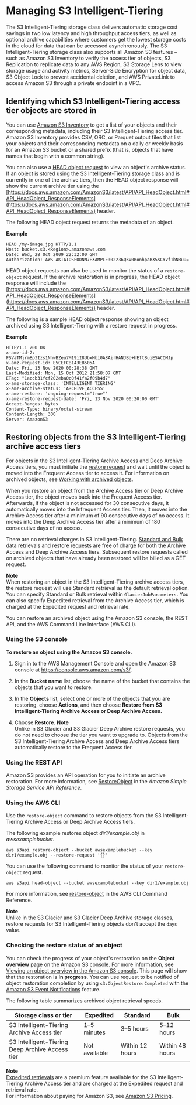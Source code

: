 # Managing S3 Intelligent\-Tiering<a name="intelligent-tiering-managing"></a>

The S3 Intelligent\-Tiering storage class delivers automatic storage cost savings in two low latency and high throughput access tiers, as well as optional archive capabilities where customers get the lowest storage costs in the cloud for data that can be accessed asynchronously\. The S3 Intelligent\-Tiering storage class also supports all Amazon S3 features – such as Amazon S3 Inventory to verify the access tier of objects, S3 Replication to replicate data to any AWS Region, S3 Storage Lens to view storage usage and activity metrics, Server\-Side Encryption for object data, S3 Object Lock to prevent accidental deletion, and AWS PrivateLink to access Amazon S3 through a private endpoint in a VPC\.

## Identifying which S3 Intelligent\-Tiering access tier objects are stored in<a name="identify-intelligent-tiering-access-tier"></a>

You can use [Amazon S3 Inventory](https://docs.aws.amazon.com/AmazonS3/latest/userguide/storage-inventory.html) to get a list of your objects and their corresponding metadata, including their S3 Intelligent\-Tiering access tier\. Amazon S3 Inventory provides CSV, ORC, or Parquet output files that list your objects and their corresponding metadata on a daily or weekly basis for an Amazon S3 bucket or a shared prefix \(that is, objects that have names that begin with a common string\)\. 

You can also use a [HEAD object request](https://docs.aws.amazon.com/AmazonS3/latest/API/API_HeadObject.html) to view an object's archive status\. If an object is stored using the S3 Intelligent\-Tiering storage class and is currently in one of the archive tiers, then the HEAD object response will show the current archive tier using the [https://docs.aws.amazon.com/AmazonS3/latest/API/API_HeadObject.html#API_HeadObject_ResponseElements](https://docs.aws.amazon.com/AmazonS3/latest/API/API_HeadObject.html#API_HeadObject_ResponseElements) header\. 

The following HEAD object request returns the metadata of an object\.

**Example**  

```
HEAD /my-image.jpg HTTP/1.1
Host: bucket.s3.<Region>.amazonaws.com
Date: Wed, 28 Oct 2009 22:32:00 GMT
Authorization: AWS AKIAIOSFODNN7EXAMPLE:02236Q3V0RonhpaBX5sCYVf1bNRuU=
```

HEAD object requests can also be used to monitor the status of a `restore-object` request\. If the archive restoration is in progress, the HEAD object response will include the [https://docs.aws.amazon.com/AmazonS3/latest/API/API_HeadObject.html#API_HeadObject_ResponseElements](https://docs.aws.amazon.com/AmazonS3/latest/API/API_HeadObject.html#API_HeadObject_ResponseElements) header\. 

The following is a sample HEAD object response showing an object archived using S3 Intelligent\-Tiering with a restore request in progress\.

**Example**  

```
HTTP/1.1 200 OK
x-amz-id-2: FSVaTMjrmBp3Izs1NnwBZeu7M19iI8UbxMbi0A8AirHANJBo+hEftBuiESACOMJp
x-amz-request-id: E5CEFCB143EB505A
Date: Fri, 13 Nov 2020 00:28:38 GMT
Last-Modified: Mon, 15 Oct 2012 21:58:07 GMT
ETag: "1accb31fcf202eba0c0f41fa2f09b4d7"
x-amz-storage-class: 'INTELLIGENT_TIERING'
x-amz-archive-status: 'ARCHIVE_ACCESS'
x-amz-restore: 'ongoing-request="true"'
x-amz-restore-request-date: 'Fri, 13 Nov 2020 00:20:00 GMT'
Accept-Ranges: bytes
Content-Type: binary/octet-stream
Content-Length: 300
Server: AmazonS3
```

## Restoring objects from the S3 Intelligent\-Tiering archive access tiers<a name="restore-data-from-int-tier-archive"></a>

For objects in the S3 Intelligent\-Tiering Archive Access and Deep Archive Access tiers, you must initiate the [ restore request](https://docs.aws.amazon.com/AmazonS3/latest/userguide/restoring-objects.html) and wait until the object is moved into the Frequent Access tier to access it\. For information on archived objects, see [ Working with archived objects](https://docs.aws.amazon.com/AmazonS3/latest/userguide/archived-objects.html)\.

When you restore an object from the Archive Access tier or Deep Archive Access tier, the object moves back into the Frequent Access tier\. Afterwards, if the object is not accessed for 30 consecutive days, it automatically moves into the Infrequent Access tier\. Then, it moves into the Archive Access tier after a minimum of 90 consecutive days of no access\. It moves into the Deep Archive Access tier after a minimum of 180 consecutive days of no access\. 

There are no retrieval charges in S3 Intelligent\-Tiering\. [ Standard and Bulk](https://docs.aws.amazon.com/AmazonS3/latest/userguide/restoring-objects-retrieval-options.html) data retrievals and restore requests are free of charge for both the Archive Access and Deep Archive Access tiers\. Subsequent restore requests called on archived objects that have already been restored will be billed as a GET request\.

**Note**  
When restoring an object in the S3 Intelligent\-Tiering archive access tiers, the restore request will use Standard retrieval as the default retrieval option\. You can specify Standard or Bulk retrieval within `GlacierJobParameters`\. You can also specify Expedited retrieval from the Archive Access tier, which is charged at the Expedited request and retrieval rate\.

You can restore an archived object using the Amazon S3 console, the REST API,  and the AWS Command Line Interface \(AWS CLI\)\. 

### Using the S3 console<a name="restoring-int-tier-archive-objects-console"></a>

**To restore an object using the Amazon S3 console\.**

1. Sign in to the AWS Management Console and open the Amazon S3 console at [https://console\.aws\.amazon\.com/s3/](https://console.aws.amazon.com/s3/)\.

1. In the **Bucket name** list, choose the name of the bucket that contains the objects that you want to restore\.

1. In the **Objects** list, select one or more of the objects that you are restoring, choose **Actions**, and then choose **Restore from S3 Intelligent\-Tiering Archive Access or Deep Archive Access\.**

1. Choose **Restore**\.
**Note**  
Unlike in S3 Glacier and S3 Glacier Deep Archive restore requests, you do not need to choose the tier you want to upgrade to\. Objects from the S3 Intelligent\-Tiering Archive Access and Deep Archive Access tiers automatically restore to the Frequent Access tier\.

### Using the REST API<a name="restoring-int-tier-archive-objects-rest"></a>

Amazon S3 provides an API operation for you to initiate an archive restoration\. For more information, see [RestoreObject](https://docs.aws.amazon.com/AmazonS3/latest/API/RESTObjectPOSTrestore.html) in the *Amazon Simple Storage Service API Reference*\.

### Using the AWS CLI<a name="restoring-int-tier-archive-objects-cli"></a>

Use the `restore-object` command to restore objects from the S3 Intelligent\-Tiering Archive Access or Deep Archive Access tiers\.

The following example restores object *dir1/example\.obj* in *awsexamplebucket*\.

```
aws s3api restore-object --bucket awsexamplebucket --key dir1/example.obj --restore-request '{}'
```

You can use the following command to monitor the status of your `restore-object` request\.

```
aws s3api head-object --bucket awsexamplebucket --key dir1/example.obj
```

For more information, see [restore\-object](https://docs.aws.amazon.com/cli/latest/reference/s3api/restore-object.html) in the AWS CLI Command Reference\.

**Note**  
Unlike in the S3 Glacier and S3 Glacier Deep Archive storage classes, restore requests for S3 Intelligent\-Tiering objects don't accept the `days` value\.

### Checking the restore status of an object<a name="int-tiering-archive-restore-status"></a>

You can check the progress of your object's restoration on the **Object overview** page on the Amazon S3 console\. For more information, see [Viewing an object overview in the Amazon S3 console](view-object-overview.md)\. This page will show that the restoration is **In progress**\. You can use request to be notified of object restoration completion by using `s3:ObjectRestore:Completed` with the [ Amazon S3 Event Notifications](https://docs.aws.amazon.com/AmazonS3/latest/userguide/how-to-enable-disable-notification-intro.html) feature\. 

The following table summarizes archived object retrieval speeds\.


| Storage class or tier | Expedited | Standard | Bulk | 
| --- | --- | --- | --- | 
|  S3 Intelligent\-Tiering Archive Access tier  |  1–5 minutes  |  3–5 hours  |  5–12 hours  | 
|  S3 Intelligent\-Tiering Deep Archive Access tier  |  Not available  |  Within 12 hours  |  Within 48 hours  | 

**Note**  
 [ Expedited retrievals](https://docs.aws.amazon.com/AmazonS3/latest/userguide/restoring-objects-retrieval-options.html) are a premium feature available for the S3 Intelligent\-Tiering Archive Access tier and are charged at the Expedited request and retrieval rate\.   
For information about paying for Amazon S3, see [Amazon S3 Pricing](https://aws.amazon.com/s3/pricing/)\.